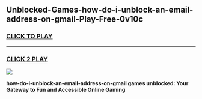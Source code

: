 
## Unblocked-Games-how-do-i-unblock-an-email-address-on-gmail-Play-Free-0v10c
<h3>
<a href="https://premium76.site?title=how-do-i-unblock-an-email-address-on-gmail&ref=10A">CLICK TO PLAY</a></h3>
<hr>

<h3>
<a href="https://premium76.site?title=how-do-i-unblock-an-email-address-on-gmail&ref=10A">CLICK 2 PLAY</a>
  
</h3>

<a href="https://premium76.site?title=how-do-i-unblock-an-email-address-on-gmail&ref=10A"><img src="https://clearcache.store/games.png"></a>


**how-do-i-unblock-an-email-address-on-gmail games unblocked: Your Gateway to Fun and Accessible Online Gaming**
